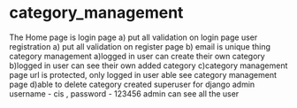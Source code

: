 # category_management
The Home page is login page
a) put all validation on login page
user registration
a) put all validation on register page
b) email is unique thing
category management
a)logged in user can create their own category
b)logged in user can see their own added category
c)category management page url is protected, only logged in user able see category management page
d)able to delete category
created superuser for django admin
username - cis , password - 123456
admin can see all the user
